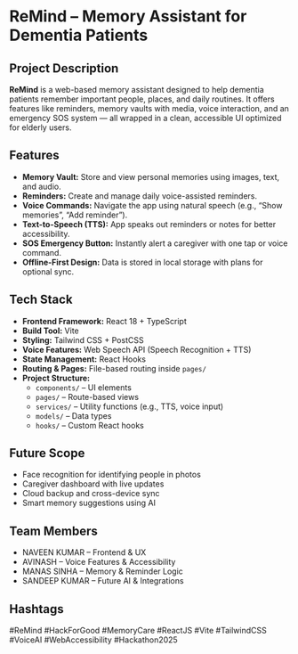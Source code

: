 
# ReMind – Memory Assistant for Dementia Patients

## Project Description
**ReMind** is a web-based memory assistant designed to help dementia patients remember important people, places, and daily routines. It offers features like reminders, memory vaults with media, voice interaction, and an emergency SOS system — all wrapped in a clean, accessible UI optimized for elderly users.

## Features
- **Memory Vault:** Store and view personal memories using images, text, and audio.
- **Reminders:** Create and manage daily voice-assisted reminders.
- **Voice Commands:** Navigate the app using natural speech (e.g., “Show memories”, “Add reminder”).
- **Text-to-Speech (TTS):** App speaks out reminders or notes for better accessibility.
- **SOS Emergency Button:** Instantly alert a caregiver with one tap or voice command.
- **Offline-First Design:** Data is stored in local storage with plans for optional sync.

## Tech Stack
- **Frontend Framework:** React 18 + TypeScript
- **Build Tool:** Vite
- **Styling:** Tailwind CSS + PostCSS
- **Voice Features:** Web Speech API (Speech Recognition + TTS)
- **State Management:** React Hooks
- **Routing & Pages:** File-based routing inside `pages/`
- **Project Structure:**
  - `components/` – UI elements
  - `pages/` – Route-based views
  - `services/` – Utility functions (e.g., TTS, voice input)
  - `models/` – Data types
  - `hooks/` – Custom React hooks

## Future Scope
- Face recognition for identifying people in photos
- Caregiver dashboard with live updates
- Cloud backup and cross-device sync
- Smart memory suggestions using AI

## Team Members
- NAVEEN KUMAR – Frontend & UX
- AVINASH – Voice Features & Accessibility
- MANAS SINHA – Memory & Reminder Logic
- SANDEEP KUMAR – Future AI & Integrations

## Hashtags
#ReMind #HackForGood #MemoryCare #ReactJS #Vite #TailwindCSS #VoiceAI #WebAccessibility #Hackathon2025
